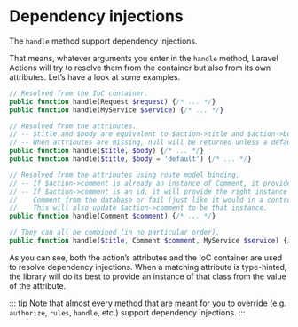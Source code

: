 # Dependency injections

The `handle` method support dependency injections. 

That means, whatever arguments you enter in the `handle` method, Laravel Actions will try to resolve them from the container but also from its own attributes. Let’s have a look at some examples.

```php
// Resolved from the IoC container.
public function handle(Request $request) {/* ... */}
public function handle(MyService $service) {/* ... */}

// Resolved from the attributes.
// -- $title and $body are equivalent to $action->title and $action->body
// -- When attributes are missing, null will be returned unless a default value is provided.
public function handle($title, $body) {/* ... */}
public function handle($title, $body = 'default') {/* ... */}

// Resolved from the attributes using route model binding.
// -- If $action->comment is already an instance of Comment, it provides it.
// -- If $action->comment is an id, it will provide the right instance of 
//    Comment from the database or fail (just like it would in a controller).
//    This will also update $action->comment to be that instance.
public function handle(Comment $comment) {/* ... */}

// They can all be combined (in no particular order).
public function handle($title, Comment $comment, MyService $service) {/* ... */}
```

As you can see, both the action’s attributes and the IoC container are used to resolve dependency injections. When a matching attribute is type-hinted, the library will do its best to provide an instance of that class from the value of the attribute.

::: tip
Note that almost every method that are meant for you to override (e.g. `authorize`, `rules`, `handle`, etc.) support dependency injections.
:::
